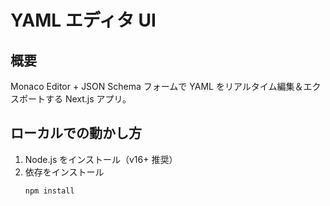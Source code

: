 # YAML エディタ UI

## 概要
Monaco Editor + JSON Schema フォームで YAML をリアルタイム編集＆エクスポートする
Next.js アプリ。

## ローカルでの動かし方

1. Node.js をインストール（v16+ 推奨）
2. 依存をインストール  
   ```bash
   npm install
